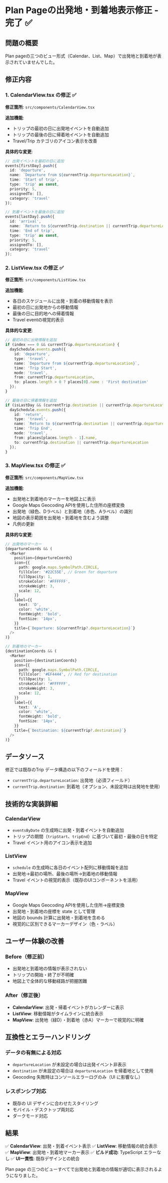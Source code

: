 # Plan Pageの出発地・到着地表示修正 - 完了 ✅

## 問題の概要
Plan pageの三つのビュー形式（Calendar、List、Map）で出発地と到着地が表示されていませんでした。

## 修正内容

### 1. CalendarView.tsx の修正 ✅
**修正箇所**: `src/components/CalendarView.tsx`

**追加機能**:
- トリップの最初の日に出発地イベントを自動追加
- トリップの最後の日に帰着地イベントを自動追加
- Travel/Trip カテゴリのアイコン表示を改善

**具体的な変更**:
```typescript
// 出発イベントを最初の日に追加
events[firstDay].push({
  id: 'departure',
  name: `Departure from ${currentTrip.departureLocation}`,
  time: 'Start of trip',
  type: 'trip' as const,
  priority: 5,
  assignedTo: [],
  category: 'travel'
});

// 到着イベントを最後の日に追加
events[lastDay].push({
  id: 'arrival',
  name: `Return to ${currentTrip.destination || currentTrip.departureLocation}`,
  time: 'End of trip',
  type: 'trip' as const,
  priority: 5,
  assignedTo: [],
  category: 'travel'
});
```

### 2. ListView.tsx の修正 ✅
**修正箇所**: `src/components/ListView.tsx`

**追加機能**:
- 各日のスケジュールに出発・到着の移動情報を表示
- 最初の日に出発地からの移動情報
- 最後の日に目的地への帰着情報
- Travel eventの視覚的表示

**具体的な変更**:
```typescript
// 最初の日に出発情報を追加
if (index === 0 && currentTrip.departureLocation) {
  daySchedule.events.push({
    id: 'departure',
    type: 'travel',
    name: `Departure from ${currentTrip.departureLocation}`,
    time: 'Trip Start',
    mode: 'travel',
    from: currentTrip.departureLocation,
    to: places.length > 0 ? places[0].name : 'First destination'
  });
}

// 最後の日に帰着情報を追加
if (isLastDay && (currentTrip.destination || currentTrip.departureLocation)) {
  daySchedule.events.push({
    id: 'return',
    type: 'travel',
    name: `Return to ${currentTrip.destination || currentTrip.departureLocation}`,
    time: 'Trip End',
    mode: 'travel',
    from: places[places.length - 1].name,
    to: currentTrip.destination || currentTrip.departureLocation
  });
}
```

### 3. MapView.tsx の修正 ✅
**修正箇所**: `src/components/MapView.tsx`

**追加機能**:
- 出発地と到着地のマーカーを地図上に表示
- Google Maps Geocoding APIを使用した住所の座標変換
- 出発地（緑色、Dラベル）と到着地（赤色、Aラベル）の識別
- 地図の表示範囲を出発地・到着地を含むよう調整
- 凡例の更新

**具体的な変更**:
```typescript
// 出発地のマーカー
{departureCoords && (
  <Marker
    position={departureCoords}
    icon={{
      path: google.maps.SymbolPath.CIRCLE,
      fillColor: '#22C55E', // Green for departure
      fillOpacity: 1,
      strokeColor: '#FFFFFF',
      strokeWeight: 3,
      scale: 12,
    }}
    label={{
      text: 'D',
      color: 'white',
      fontWeight: 'bold',
      fontSize: '14px',
    }}
    title={`Departure: ${currentTrip?.departureLocation}`}
  />
)}

// 到着地のマーカー
{destinationCoords && (
  <Marker
    position={destinationCoords}
    icon={{
      path: google.maps.SymbolPath.CIRCLE,
      fillColor: '#EF4444', // Red for destination
      fillOpacity: 1,
      strokeColor: '#FFFFFF',
      strokeWeight: 3,
      scale: 12,
    }}
    label={{
      text: 'A',
      color: 'white',
      fontWeight: 'bold',
      fontSize: '14px',
    }}
    title={`Destination: ${currentTrip?.destination}`}
  />
)}
```

## データソース
修正では既存のTrip データ構造の以下のフィールドを使用：
- `currentTrip.departureLocation`: 出発地（必須フィールド）
- `currentTrip.destination`: 到着地（オプション、未設定時は出発地を使用）

## 技術的な実装詳細

### CalendarView
- `eventsByDate` の生成時に出発・到着イベントを自動追加
- トリップの期間（`tripStart`、`tripEnd`）に基づいて最初・最後の日を特定
- Travel イベント用のアイコン表示を追加

### ListView
- `schedule` の生成時に各日のイベント配列に移動情報を追加
- 出発地→最初の場所、最後の場所→到着地の移動情報
- Travel イベントの視覚的表示（既存のUIコンポーネントを活用）

### MapView
- Google Maps Geocoding APIを使用した住所→座標変換
- 出発地・到着地の座標を state として管理
- 地図の bounds 計算に出発地・到着地を含める
- 視覚的に区別できるマーカーデザイン（色・ラベル）

## ユーザー体験の改善

### Before（修正前）
- 出発地と到着地の情報が表示されない
- トリップの開始・終了が不明確
- 地図上で全体的な移動経路が把握困難

### After（修正後）
- **CalendarView**: 出発・帰着イベントがカレンダーに表示
- **ListView**: 移動情報がタイムラインに統合表示
- **MapView**: 出発地（緑D）・到着地（赤A）マーカーで視覚的に明確

## 互換性とエラーハンドリング

### データの有無による対応
- `departureLocation` が未設定の場合は出発イベント非表示
- `destination` が未設定の場合は `departureLocation` を帰着地として使用
- Geocoding 失敗時はコンソールエラーログのみ（UI に影響なし）

### レスポンシブ対応
- 既存の UI デザインに合わせたスタイリング
- モバイル・デスクトップ両対応
- ダークモード対応

## 結果
✅ **CalendarView**: 出発・到着イベント表示
✅ **ListView**: 移動情報の統合表示  
✅ **MapView**: 出発地・到着地マーカー表示
✅ **ビルド成功**: TypeScript エラーなし
✅ **UI一貫性**: 既存デザインとの統合

Plan page の三つのビューすべてで出発地と到着地の情報が適切に表示されるようになりました。